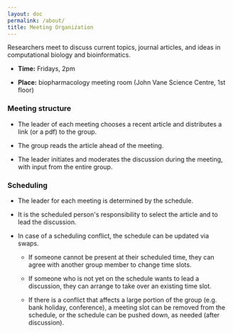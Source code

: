 ```yaml
---
layout: doc
permalink: /about/
title: Meeting Organization
---
```



Researchers meet to discuss current topics, journal articles, and ideas in computational biology and bioinformatics.

 * <b>Time:</b> Fridays, 2pm

 * <b>Place:</b> biopharmacology meeting room (John Vane Science Centre, 1st floor)



### Meeting structure

 * The leader of each meeting chooses a recent article and distributes a link (or a pdf) to the group.

 * The group reads the article ahead of the meeting.

 * The leader initiates and moderates the discussion during the meeting, with input from the entire group.


### Scheduling

 * The leader for each meeting is determined by the schedule.

 * It is the scheduled person's responsibility to select the article and to lead the discussion.

 * In case of a scheduling conflict, the schedule can be updated via swaps. 

   * If someone cannot be present at their scheduled time, they can agree with another group member to change time slots.

   * If someone who is not yet on the schedule wants to lead a discussion, they can arrange to take over an existing time slot.

   * If there is a conflict that affects a large portion of the group (e.g. bank holiday, conference), a meeting slot can be removed from the schedule, or the schedule can be pushed down, as needed (after discussion).

